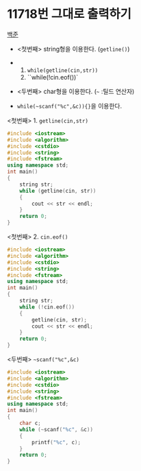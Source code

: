 # 11718번 그대로 출력하기

[백준]()

- <첫번째>  string형을 이용한다. (`getline()`)

- 1. `while(getline(cin,str))`
  2. ``while(!cin.eof())`
- <두번째> char형을 이용한다. (`~` :틸드 연산자)
- `while(~scanf("%c",&c)){}`을 이용한다.

<첫번째> 1. `getline(cin,str)`

```c++
#include <iostream>
#include <algorithm>
#include <cstdio>
#include <string>
#include <fstream>
using namespace std;
int main()
{
    string str;
    while (getline(cin, str))
    {
        cout << str << endl;
    }
    return 0;
}
```

<첫번째> 2. `cin.eof()`

```c++
#include <iostream>
#include <algorithm>
#include <cstdio>
#include <string>
#include <fstream>
using namespace std;
int main()
{
    string str;
    while (!cin.eof())
    {
        getline(cin, str);
        cout << str << endl;
    }
    return 0;
}
```

<두번째> `~scanf("%c",&c)`

```c++
#include <iostream>
#include <algorithm>
#include <cstdio>
#include <string>
#include <fstream>
using namespace std;
int main()
{
    char c;
    while (~scanf("%c", &c))
    {
        printf("%c", c);
    }
    return 0;
}
```

